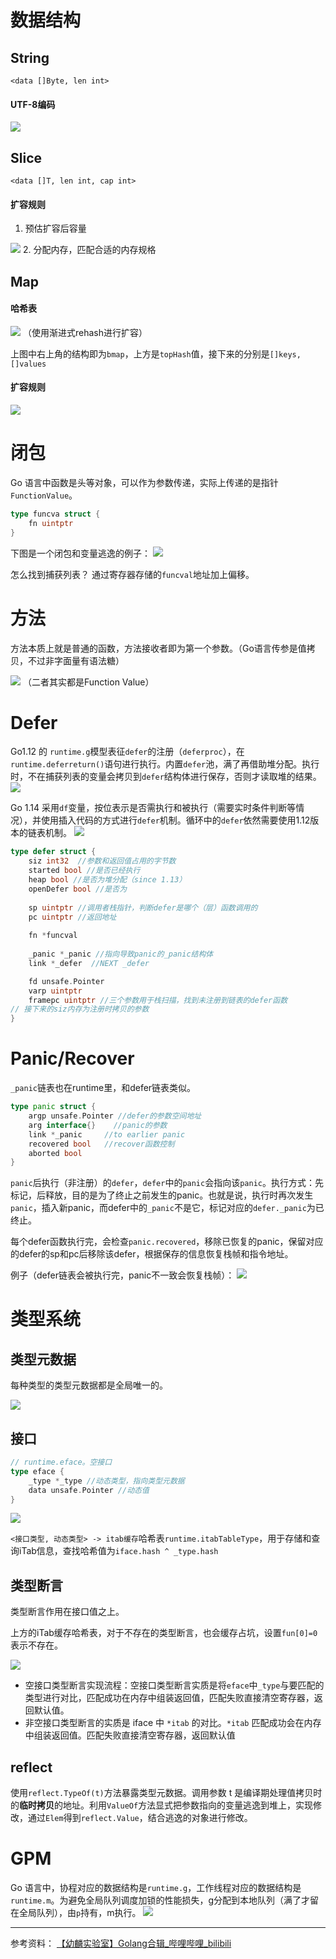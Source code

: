 # 数据结构
## String

`<data []Byte, len int>`

#### UTF-8编码
![](http://img.070077.xyz/20221216204612.png)

## Slice

`<data []T, len int, cap int>`

#### 扩容规则
1. 预估扩容后容量
<img src="http://img.070077.xyz/20221216204925.png"/>
2. 分配内存，匹配合适的内存规格

## Map
#### 哈希表
![](http://img.070077.xyz/20221216205314.png)
（使用渐进式rehash进行扩容）

上图中右上角的结构即为`bmap`，上方是`topHash`值，接下来的分别是`[]keys, []values`

#### 扩容规则
![](http://img.070077.xyz/20221216205546.png)

# 闭包

Go 语言中函数是头等对象，可以作为参数传递，实际上传递的是指针`FunctionValue`。
```go
type funcva struct {
	fn uintptr
}
```

下图是一个闭包和变量逃逸的例子：
![](http://img.070077.xyz/20221227230244.png)

怎么找到捕获列表？
通过寄存器存储的`funcval`地址加上偏移。

# 方法
方法本质上就是普通的函数，方法接收者即为第一个参数。（Go语言传参是值拷贝，不过非字面量有语法糖）

![](http://img.070077.xyz/20221227230857.png)
（二者其实都是Function Value）

# Defer

Go1.12 的 `runtime.g`模型表征`defer`的注册（`deferproc`），在`runtime.deferreturn()`语句进行执行。内置`defer`池，满了再借助堆分配。执行时，不在捕获列表的变量会拷贝到`defer`结构体进行保存，否则才读取堆的结果。
![](http://img.070077.xyz/20221228013117.png)

Go 1.14 采用`df`变量，按位表示是否需执行和被执行（需要实时条件判断等情况），并使用插入代码的方式进行`defer`机制。循环中的`defer`依然需要使用1.12版本的链表机制。
![](http://img.070077.xyz/20221228013202.png)


```go
type defer struct {
	siz int32  //参数和返回值占用的字节数
	started bool //是否已经执行
	heap bool //是否为堆分配（since 1.13）
	openDefer bool //是否为
	
	sp uintptr //调用者栈指针，判断defer是哪个（层）函数调用的
	pc uintptr //返回地址
	
	fn *funcval
	
	_panic *_panic //指向导致panic的_panic结构体
	link *_defer  //NEXT _defer

	fd unsafe.Pointer
	varp uintptr
	framepc uintptr //三个参数用于栈扫描，找到未注册到链表的defer函数
// 接下来的siz内存为注册时拷贝的参数
}
```

# Panic/Recover

`_panic`链表也在runtime里，和defer链表类似。
```go
type panic struct {
	argp unsafe.Pointer //defer的参数空间地址
	arg interface{}    //panic的参数
	link *_panic     //to earlier panic
	recovered bool   //recover函数控制
	aborted bool
}
```

`panic`后执行（非注册）的`defer`，`defer`中的`panic`会指向该`panic`。执行方式：先标记，后释放，目的是为了终止之前发生的panic。也就是说，执行时再次发生`panic`，插入新panic，而defer中的`_panic`不是它，标记对应的`defer._panic`为已终止。

每个defer函数执行完，会检查`panic.recovered`，移除已恢复的panic，保留对应的defer的sp和pc后移除该defer，根据保存的信息恢复栈帧和指令地址。

例子（defer链表会被执行完，panic不一致会恢复栈帧）：
![](http://img.070077.xyz/20221228015405.png)

# 类型系统

## 类型元数据
每种类型的类型元数据都是全局唯一的。

![](http://img.070077.xyz/20221228020030.png)

## 接口
```go
// runtime.eface。空接口
type eface {
	_type *_type //动态类型，指向类型元数据
	data unsafe.Pointer //动态值
}
```

![](http://img.070077.xyz/20221228020540.png)

`<接口类型, 动态类型> -> itab缓存`哈希表`runtime.itabTableType`，用于存储和查询iTab信息，查找哈希值为`iface.hash ^ _type.hash`

## 类型断言
类型断言作用在接口值之上。

上方的iTab缓存哈希表，对于不存在的类型断言，也会缓存占坑，设置`fun[0]=0`表示不存在。

![](http://img.070077.xyz/20221228021927.png)


-   空接口类型断言实现流程：空接口类型断言实质是将`eface`中`_type`与要匹配的类型进行对比，匹配成功在内存中组装返回值，匹配失败直接清空寄存器，返回默认值。
-   非空接口类型断言的实质是 iface 中 `*itab` 的对比。`*itab` 匹配成功会在内存中组装返回值。匹配失败直接清空寄存器，返回默认值

## reflect

使用`reflect.TypeOf(t)`方法暴露类型元数据。调用参数 t 是编译期处理值拷贝时的**临时拷贝**的地址。利用`ValueOf`方法显式把参数指向的变量逃逸到堆上，实现修改，通过`Elem`得到`reflect.Value`，结合逃逸的对象进行修改。

# GPM

Go 语言中，协程对应的数据结构是`runtime.g`，工作线程对应的数据结构是`runtime.m`。为避免全局队列调度加锁的性能损失，g分配到本地队列（满了才留在全局队列），由`p`持有，m执行。
![](http://img.070077.xyz/20221228145613.png)





---

参考资料：
[【幼麟实验室】Golang合辑_哔哩哔哩_bilibili](https://www.bilibili.com/video/BV1hv411x7we/?spm_id_from=333.999.0.0&vd_source=1e6ac4250e3c54ed91e0fe2b40f533ca)